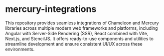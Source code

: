 # mercury-integrations
This repository provides seamless integrations of Chameleon and Mercury libraries across multiple modern web frameworks and platforms, including Angular with Server-Side Rendering (SSR), React combined with Vite, Next.js, and StencilJS. It offers ready-to-use components and utilities to streamline development and ensure consistent UI/UX across these environments.

